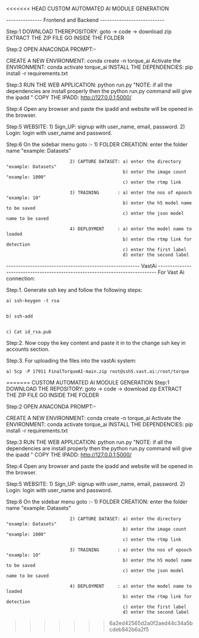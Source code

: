 <<<<<<< HEAD
                                                                   CUSTOM AUTOMATED AI MODULE GENERATION

--------------- Frontend and Backend ---------------------------

Step:1 
DOWNLOAD THEREPOSITORY: goto -> code -> download zip
EXTRACT THE ZIP FILE
GO INSIDE THE FOLDER 

Step:2
OPEN ANACONDA PROMPT:-
  
  CREATE A NEW ENVIRONMENT:     conda create -n torque_ai
  Activate the ENVIRONMENT:     conda activate torque_ai
  INSTALL THE DEPENDENCIES:     pip install -r requirements.txt
  
Step:3
RUN THE WEB APPLICATION:        python run.py                "NOTE: if all the dependencies are install properly then the python run.py command will give the ipadd  "
COPY THE IPADD:                 http://127.0.0.1:5000/

Step:4
Open any browser and paste the ipadd and website will be opened in the browser.

Step:5
WEBSITE: 1) Sign_UP:  signup with user_name, email, password.
         2) Login:    login with user_name and password.
         
         
Step:6
On the sidebar menu goto :- 1) FOLDER CREATION: enter the folder name "example: Datasets"

                            2) CAPTURE DATASET: a) enter the directory "example: Datasets"
                                                b) enter the image count "example: 1000"
                                                c) enter the rtmp link
                            
                            3) TRAINING       : a) enter the nos of epooch "example: 10"
                                                b) enter the h5 model name to be saved 
                                                c) enter the json model name to be saved
                                                
                            4) DEPLOYMENT     : a) enter the model name to loaded
                                                b) enter the rtmp link for detection
                                                c) enter the first label 
                                                d) enter the second label


-------------------------------------------------------- VastAi -----------------------------------------------------------------------------
For Vast Ai connection: 

Step:1. Generate ssh key and follow the following steps:
	
	a) ssh-keygen -t rsa


	b) ssh-add


	c) Cat id_rsa.pub


Step:2. Now copy the key content and paste it in to the change ssh key in accounts section. 

Step:3. For uploading the files into the vastAi system:

	a) Scp -P 17911 FinalTorqueAI-main.zip root@ssh5.vast.ai:/root/torque

                                                                   
=======
                                                                   CUSTOM AUTOMATED AI MODULE GENERATION
Step:1 
DOWNLOAD THE REPOSITORY: goto -> code -> download zip
EXTRACT THE ZIP FILE
GO INSIDE THE FOLDER 

Step:2
OPEN ANACONDA PROMPT:-
  
  CREATE A NEW ENVIRONMENT:     conda create -n torque_ai
  Activate the ENVIRONMENT:     conda activate torque_ai
  INSTALL THE DEPENDENCIES:     pip install -r requirements.txt
  
Step:3
RUN THE WEB APPLICATION:        python run.py                "NOTE: if all the dependencies are install properly then the python run.py command will give the ipadd  "
COPY THE IPADD:                 http://127.0.0.1:5000/

Step:4
Open any browser and paste the ipadd and website will be opened in the browser.

Step:5
WEBSITE: 1) Sign_UP:  signup with user_name, email, password.
         2) Login:    login with user_name and password.
         
         
Step:6
On the sidebar menu goto :- 1) FOLDER CREATION: enter the folder name "example: Datasets"

                            2) CAPTURE DATASET: a) enter the directory "example: Datasets"
                                                b) enter the image count "example: 1000"
                                                c) enter the rtmp link
                            
                            3) TRAINING       : a) enter the nos of epooch "example: 10"
                                                b) enter the h5 model name to be saved 
                                                c) enter the json model name to be saved
                                                
                            4) DEPLOYMENT     : a) enter the model name to loaded
                                                b) enter the rtmp link for detection
                                                c) enter the first label 
                                                d) enter the second label
                                                


                                                                   
>>>>>>> 6a2ed42565d2a0f2aed44c34a5bcdeb842b6a2f5
